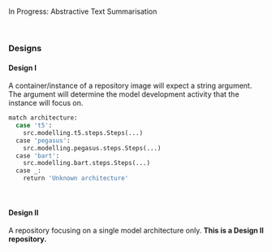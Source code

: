 <br>

In Progress: Abstractive Text Summarisation

<br>

### Designs

#### Design I

A container/instance of a repository image will expect a string argument.  The
argument will determine the model development activity that the instance will focus on.

```bash
match architecture:
  case 't5':
    src.modelling.t5.steps.Steps(...)
  case 'pegasus':
    src.modelling.pegasus.steps.Steps(...)
  case 'bart':
    src.modelling.bart.steps.Steps(...)
  case _:
    return 'Unknown architecture'
```

<br>

#### Design II

A repository focusing on a single model architecture only.  **This is a Design II repository.**

<br>
<br>

<br>
<br>

<br>
<br>

<br>
<br>
